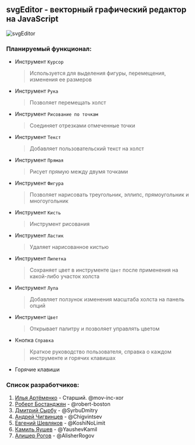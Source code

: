 ## svgEditor - векторный графический редактор на JavaScript
![svgEditor](https://image.ibb.co/dmqRgd/svg_Editor.png)
### Планируемый функционал:
* Инструмент `Курсор` 
  > Используется для выделения фигуры, перемещения, изменения ее размеров
* Инструмент `Рука` 
  > Позволяет перемещать холст
* Инструмент `Рисование по точкам`
  > Соединяет отрезками отмеченные точки
* Инструмент `Текст`
  > Добавляет пользовательский текст на холст
* Инструмент `Прямая`
  > Рисует прямую между двумя точками
* Инструмент `Фигура`
  > Позволяет нарисовать треугольник, эллипс, прямоугольник и многоугольник
* Инструмент `Кисть`
  > Инструмент рисования
* Инструмент `Ластик`
  > Удаляет нарисованное кистью
* Инструмент `Пипетка`
  > Сохраняет цвет в инструменте `Цвет` после применения на какой-либо участок холста
* Инструмент `Лупа`
  > Добавляет ползунок изменения масштаба холста на панель опций
* Инструмент `Цвет`
  > Открывает палитру и позволяет управлять цветом
* Кнопка `Справка`
  > Краткое руководство пользователя, справка о каждом инструменте и горячих клавишах
* Горячие клавиши
### Список разработчиков:
1. [Илья Артёменко](https://github.com/mov-inc-xor) - Старший. @mov-inc-xor
2. [Роберт Бостанджян](https://github.com/robert-boston) - @robert-boston
3. [Дмитрий Сырбу](https://github.com/SyrbuDmitry) - @SyrbuDmitry
4. [Андрей Чигвинцев](https://github.com/Chigvintsev) - @Chigvintsev
5. [Евгений Шевляков](https://github.com/KoshiNoLimit) - @KoshiNoLimit
6. [Камиль Яушев](https://github.com/YaushevKamil) - @YaushevKamil
7. [Алишер Рогов](https://github.com/AlisherRogov) - @AlisherRogov

